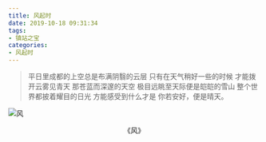 ```yaml
---
title: 风起时
date: 2019-10-18 09:31:34
tags: 
- 镇站之宝
categories: 
- 风起时
---
```


> 平日里成都的上空总是布满阴翳的云层
> 只有在天气稍好一些的时候
> 才能拨开云雾见青天
> 那苍蓝而深邃的天空
> 极目远眺至天际便是皑皑的雪山
> 整个世界都披着耀目的日光
> 方能感受到什么才是
> 你若安好，便是晴天。

<!-- more -->

![风](/images/wind.png)
<center> 《风》 </center>